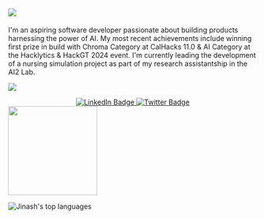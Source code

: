 <h1>
  <img src="https://readme-typing-svg.herokuapp.com/?font=Righteous&size=35&width=500&height=70&duration=4000&lines=Hi+There!+;+I'm+Jinash;" style="color: #A020F0" />
</h1>
I'm an aspiring software developer passionate about building products harnessing the power of AI. My most recent achievements include winning first prize in build with Chroma Category at CalHacks 11.0 & AI Category at the Hacklytics & HackGT 2024 event. I'm currently leading the development of a nursing simulation project as part of my research assistantship in the AI2 Lab.

![](https://komarev.com/ghpvc/?username=Jinash-Rouniyar&label=PROFILE+VIEWS&color=blue&style=plastic)

<div id="badges" align = "center">
    <a href="https://www.linkedin.com/in/jinash-rouniyar/">
      <img src="https://img.shields.io/badge/LinkedIn-blue?style=for-the-badge&logo=linkedin&logoColor=white" alt="LinkedIn Badge"/>
    </a>
    <a href="https://x.com/jinash_r">
      <img src="https://img.shields.io/badge/Twitter-blue?style=for-the-badge&logo=twitter&logoColor=white" alt="Twitter Badge"/>
    </a>
  </div>
</div>

<img height="180em" src="https://github-readme-stats.vercel.app/api?username=Jinash-Rouniyar&show_icons=true&hide_border=true&&count_private=true&include_all_commits=true" />

![Jinash's top languages](https://github-readme-stats.vercel.app/api/top-langs/?username=Jinash-Rouniyar&layout=compact&show_icons=true)
<!--
**Jinash-Rouniyar/Jinash-Rouniyar** is a ✨ _special_ ✨ repository because its `README.md` (this file) appears on your GitHub profile.

Here are some ideas to get you started:

- 🔭 I’m currently working on ...
- 🌱 I’m currently learning ...
- 👯 I’m looking to collaborate on ...
- 🤔 I’m looking for help with ...
- 💬 Ask me about ...
- 📫 How to reach me: ...
- 😄 Pronouns: ...
- ⚡ Fun fact: ...
-->
